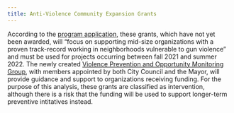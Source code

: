 ```yaml
---
title: Anti-Violence Community Expansion Grants
---
```

According to the [program application](https://www.phila.gov/documents/anti-violence-community-expansion-grant-program-application/), these grants, which have not yet been awarded, will “focus on supporting mid-size organizations with a proven track-record working in neighborhoods vulnerable to gun violence” and must be used for projects occurring between fall 2021 and summer 2022. The newly created [Violence Prevention and Opportunity Monitoring Group](https://phlcouncil.com/city-council-mayor-unveil-process-for-grants-for-community-violence-prevention-programs/), with members appointed by both City Council and the Mayor, will provide guidance and support to organizations receiving funding. For the purpose of this analysis, these grants are classified as intervention, although there is a risk that the funding will be used to support longer-term preventive intitatives instead. 
